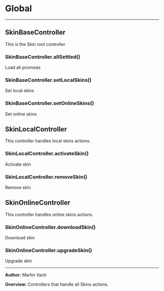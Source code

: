 # Global





* * *

## SkinBaseController
This is the Skin root controller

### SkinBaseController.allSettled() 

Load all promises


### SkinBaseController.setLocalSkins() 

Set local skins


### SkinBaseController.setOnlineSkins() 

Set online skins



## SkinLocalController
This controller handles local skins actions.

### SkinLocalController.activateSkin() 

Activate skin


### SkinLocalController.removeSkin() 

Remove skin



## SkinOnlineController
This controller handles online skins actions.

### SkinOnlineController.downloadSkin() 

Download skin


### SkinOnlineController.upgradeSkin() 

Upgrade skin




* * *



**Author:** Martin Vach



**Overview:** Controllers that handle all Skins actions.



